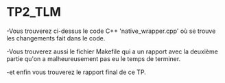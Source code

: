 # TP2_TLM

-Vous trouverez ci-dessus le code C++ 'native_wrapper.cpp' où se trouve les changements fait dans le code.

-Vous trouverez aussi le fichier Makefile qui a un rapport avec la deuxième partie qu'on a malheureusement pas eu le temps de terminer.

-et enfin vous trouverez le rapport final de ce TP.
